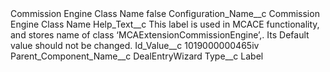 <?xml version="1.0" encoding="UTF-8"?>
<CustomMetadata xmlns="http://soap.sforce.com/2006/04/metadata" xmlns:xsi="http://www.w3.org/2001/XMLSchema-instance" xmlns:xsd="http://www.w3.org/2001/XMLSchema">
    <label>Commission Engine Class Name</label>
    <protected>false</protected>
    <values>
        <field>Configuration_Name__c</field>
        <value xsi:type="xsd:string">Commission Engine Class Name</value>
    </values>
    <values>
        <field>Help_Text__c</field>
        <value xsi:type="xsd:string">This label is used in MCACE functionality, and stores name of class ‘MCAExtensionCommissionEngine’,. Its Default value should not be changed.</value>
    </values>
    <values>
        <field>Id_Value__c</field>
        <value xsi:type="xsd:string">1019000000465iv</value>
    </values>
    <values>
        <field>Parent_Component_Name__c</field>
        <value xsi:type="xsd:string">DealEntryWizard</value>
    </values>
    <values>
        <field>Type__c</field>
        <value xsi:type="xsd:string">Label</value>
    </values>
</CustomMetadata>
